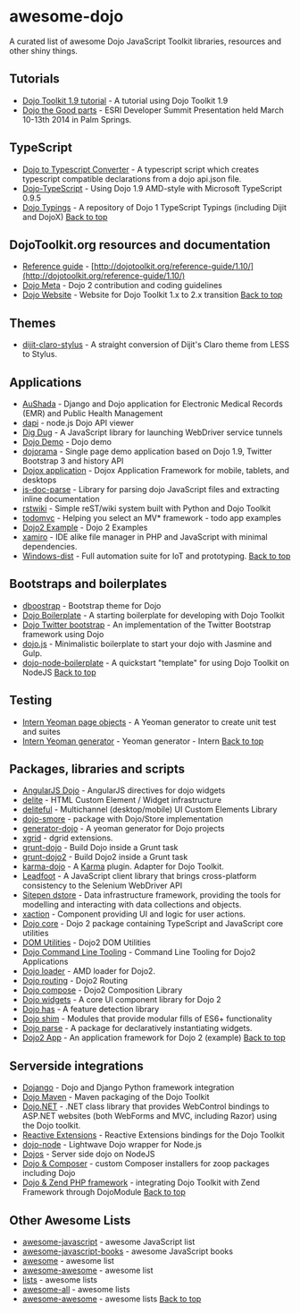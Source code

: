 # awesome-dojo

A curated list of awesome Dojo JavaScript Toolkit libraries, resources and other shiny things.

## Tutorials

- [Dojo Toolkit 1.9 tutorial](https://github.com/cepa/dojo-tutorial) - A tutorial using Dojo Toolkit 1.9
- [Dojo the Good parts](https://github.com/DavidSpriggs/Dojo--The-Good-Parts) - ESRI Developer Summit Presentation held March 10-13th 2014 in Palm Springs.

## TypeScript

- [Dojo to Typescript Converter](https://github.com/stopyoukid/DojoToTypescriptConverter) - A typescript script which creates typescript compatible declarations from a dojo api.json file.
- [Dojo-TypeScript](https://github.com/schungx/Dojo-TypeScript) - Using Dojo 1.9 AMD-style with Microsoft TypeScript 0.9.5
- [Dojo Typings](https://github.com/dojo/typings) - A repository of Dojo 1 TypeScript Typings (including Dijit and DojoX) [Back to top](#awesome-dojo)

## DojoToolkit.org resources and documentation

- [Reference guide](https://github.com/dojo/docs) - [http://dojotoolkit.org/reference-guide/1.10/](http://dojotoolkit.org/reference-guide/1.10/)
- [Dojo Meta](https://github.com/dojo/meta) - Dojo 2 contribution and coding guidelines
- [Dojo Website](https://github.com/dojo/dojo-website) - Website for Dojo Toolkit 1.x to 2.x transition [Back to top](#awesome-dojo)

## Themes

- [dijit-claro-stylus](https://github.com/kfranqueiro/dijit-claro-stylus) - A straight conversion of Dijit's Claro theme from LESS to Stylus.

## Applications

- [AuShada](https://github.com/dreaswar/AuShadha) - Django and Dojo application for Electronic Medical Records (EMR) and Public Health Management
- [dapi](https://github.com/dojo/dapi) - node.js Dojo API viewer
- [Dig Dug](https://github.com/theintern/digdug) - A JavaScript library for launching WebDriver service tunnels
- [Dojo Demo](https://github.com/rmurphey/dojo-demo) - Dojo demo
- [dojorama](https://github.com/sirprize/dojorama) - Single page demo application based on Dojo 1.9, Twitter Bootstrap 3 and history API
- [Dojox application](https://github.com/dmachi/dojox_application) - Dojox Application Framework for mobile, tablets, and desktops
- [js-doc-parse](https://github.com/dojo/js-doc-parse) - Library for parsing dojo JavaScript files and extracting inline documentation
- [rstwiki](https://github.com/phiggins42/rstwiki) - Simple reST/wiki system built with Python and Dojo Toolkit
- [todomvc](https://github.com/tastejs/todomvc) - Helping you select an MV\* framework - todo app examples
- [Dojo2 Example](https://github.com/dojo/examples) - Dojo 2 Examples
- [xamiro](https://github.com/xblox/xamiro) - IDE alike file manager in PHP and JavaScript with minimal dependencies.
- [Windows-dist](https://github.com/flysurfer28/windows-dist) - Full automation suite for IoT and prototyping. [Back to top](#awesome-dojo)

## Bootstraps and boilerplates

- [dboostrap](https://github.com/atoha/dbootstrap) - Bootstrap theme for Dojo
- [Dojo Boilerplate](https://github.com/csnover/dojo-boilerplate) - A starting boilerplate for developing with Dojo Toolkit
- [Dojo Twitter bootstrap](https://github.com/xsokev/Dojo-Bootstrap) - An implementation of the Twitter Bootstrap framework using Dojo
- [dojo.js](https://github.com/gpedro/dojo.js) - Minimalistic boilerplate to start your dojo with Jasmine and Gulp.
- [dojo-node-boilerplate](https://github.com/kitsonk/dojo-node-boilerplate) - A quickstart "template" for using Dojo Toolkit on NodeJS [Back to top](#awesome-dojo)

## Testing

- [Intern Yeoman page objects](https://github.com/glamb/generator-internjs-pageobjects) - A Yeoman generator to create unit test and suites
- [Intern Yeoman generator](https://github.com/naglalakk/generator-intern) - Yeoman generator - Intern [Back to top](#awesome-dojo)

## Packages, libraries and scripts

- [AngularJS Dojo](https://github.com/adrobisch/angular-dojo) - AngularJS directives for dojo widgets
- [delite](https://github.com/ibm-js/delite) - HTML Custom Element / Widget infrastructure
- [deliteful](https://github.com/ibm-js/deliteful) - Multichannel (desktop/mobile) UI Custom Elements Library
- [dojo-smore](https://github.com/kfranqueiro/dojo-smore) - package with Dojo/Store implementation
- [generator-dojo](https://github.com/bryanforbes/generator-dojo) - A yeoman generator for Dojo projects
- [xgrid](https://github.com/xblox/xgrid) - dgrid extensions.
- [grunt-dojo](https://github.com/phated/grunt-dojo) - Build Dojo inside a Grunt task
- [grunt-dojo2](https://github.com/dojo/grunt-dojo2) - Build Dojo2 inside a Grunt task
- [karma-dojo](https://github.com/garcimouche/karma-dojo) - A [Karma](http://karma-runner.github.io/) plugin. Adapter for Dojo Toolkit.
- [Leadfoot](https://github.com/theintern/leadfoot) - A JavaScript client library that brings cross-platform consistency to the Selenium WebDriver API
- [Sitepen dstore](https://github.com/SitePen/dstore) - Data infrastructure framework, providing the tools for modelling and interacting with data collections and objects.
- [xaction](https://github.com/xblox/xaction) - Component providing UI and logic for user actions.
- [Dojo core](https://github.com/dojo/core) - Dojo 2 package containing TypeScript and JavaScript core utilities
- [DOM Utilities](https://github.com/dojo/dom) - Dojo2 DOM Utilities
- [Dojo Command Line Tooling](https://github.com/dojo/cli) - Command Line Tooling for Dojo2 Applications
- [Dojo loader](https://github.com/dojo/loader) - AMD loader for Dojo2.
- [Dojo routing](https://github.com/dojo/routing) - Dojo2 Routing
- [Dojo compose](https://github.com/dojo/compose) - Dojo2 Composition Library
- [Dojo widgets](https://github.com/dojo/widgets) - A core UI component library for Dojo 2
- [Dojo has](https://github.com/dojo/has) - A feature detection library
- [Dojo shim](https://github.com/dojo/shim) - Modules that provide modular fills of ES6+ functionality
- [Dojo parse](https://github.com/dojo/parser) - A package for declaratively instantiating widgets.
- [Dojo2 App](https://github.com/dojo/app) - An application framework for Dojo 2 (example) [Back to top](#awesome-dojo)

## Serverside integrations

- [Dojango](https://github.com/klipstein/dojango) - Dojo and Django Python framework integration
- [Dojo Maven](https://github.com/cometd/dojo-maven) - Maven packaging of the Dojo Toolkit
- [Dojo.NET](https://github.com/lstratman/Dojo.NET) - .NET class library that provides WebControl bindings to ASP.NET websites (both WebForms and MVC, including Razor) using the Dojo toolkit.
- [Reactive Extensions](https://github.com/Reactive-Extensions/RxJS-Dojo) - Reactive Extensions bindings for the Dojo Toolkit
- [dojo-node](https://github.com/agebrock/dojo-node) - Lightwave Dojo wrapper for Node.js
- [Dojos](https://github.com/supnate/dojos) - Server side dojo on NodeJS
- [Dojo & Composer](https://github.com/zoopcommerce/pixie) - custom Composer installers for zoop packages including Dojo
- [Dojo & Zend PHP framework](https://github.com/superdweebie/DojoModule) - integrating Dojo Toolkit with Zend Framework through DojoModule [Back to top](#awesome-dojo)

## Other Awesome Lists

- [awesome-javascript](https://github.com/sorrycc/awesome-javascript) - awesome JavaScript list
- [awesome-javascript-books](https://github.com/heatroom/awesome-javascript-books) - awesome JavaScript books
- [awesome](https://github.com/sindresorhus/awesome) - awesome list
- [awesome-awesome](https://github.com/emijrp/awesome-awesome) - awesome list
- [lists](https://github.com/jnv/lists) - awesome lists
- [awesome-all](https://github.com/bradoyler/awesome-all) - awesome lists
- [awesome-awesome](https://github.com/erichs/awesome-awesome) - awesome lists [Back to top](#awesome-dojo)
